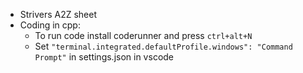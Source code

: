 - Strivers A2Z sheet
- Coding in cpp: 
    - To run code install coderunner and press `ctrl+alt+N`
    - Set `"terminal.integrated.defaultProfile.windows": "Command Prompt"` in settings.json in vscode